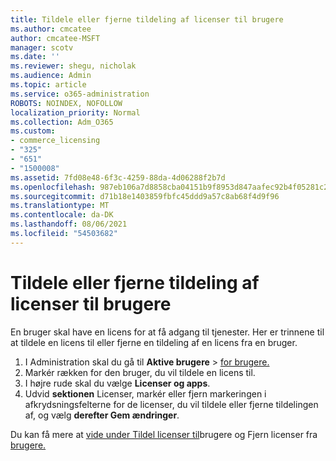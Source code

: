 ```yaml
---
title: Tildele eller fjerne tildeling af licenser til brugere
ms.author: cmcatee
author: cmcatee-MSFT
manager: scotv
ms.date: ''
ms.reviewer: shegu, nicholak
ms.audience: Admin
ms.topic: article
ms.service: o365-administration
ROBOTS: NOINDEX, NOFOLLOW
localization_priority: Normal
ms.collection: Adm_O365
ms.custom:
- commerce_licensing
- "325"
- "651"
- "1500008"
ms.assetid: 7fd08e48-6f3c-4259-88da-4d06288f2b7d
ms.openlocfilehash: 987eb106a7d8858cba04151b9f8953d847aafec92b4f05281c2bbde4edaf91e6
ms.sourcegitcommit: d71b18e1403859fbfc45ddd9a57c8ab68f4d9f96
ms.translationtype: MT
ms.contentlocale: da-DK
ms.lasthandoff: 08/06/2021
ms.locfileid: "54503682"
---
```

# <a name="assign-or-unassign-licenses-to-users"></a>Tildele eller fjerne tildeling af licenser til brugere

En bruger skal have en licens for at få adgang til tjenester. Her er trinnene til at tildele en licens til eller fjerne en tildeling af en licens fra en bruger.
  
1. I Administration skal du gå til **Aktive brugere** \> [for brugere.](https://go.microsoft.com/fwlink/p/?linkid=834822)
2. Markér rækken for den bruger, du vil tildele en licens til.
3. I højre rude skal du vælge **Licenser og apps**.
4. Udvid **sektionen** Licenser, markér eller fjern markeringen i afkrydsningsfelterne for de licenser, du vil tildele eller fjerne tildelingen af, og vælg **derefter Gem ændringer**.

Du kan få mere at [vide under Tildel licenser til](/microsoft-365/admin/manage/assign-licenses-to-users)brugere og Fjern licenser fra [brugere.](/microsoft-365/admin/manage/remove-licenses-from-users)